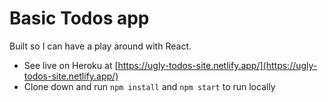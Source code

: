 # Basic Todos app

Built so I can have a play around with React.

- See live on Heroku at [https://ugly-todos-site.netlify.app/](https://ugly-todos-site.netlify.app/)
- Clone down and run `npm install` and `npm start` to run locally
